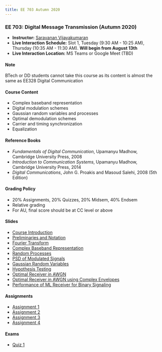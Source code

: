 ```yaml
---
title: EE 703 Autumn 2020
---
```



### EE 703: Digital Message Transmission (Autumn 2020)
  - **Instructor:** [Saravanan Vijayakumaran](http://www.ee.iitb.ac.in/~sarva)
  - **Live Interaction Schedule:** Slot 1, Tuesday (9:30 AM - 10:25 AM), Thursday (10:35 AM - 11:30 AM). **Will begin from August 13th**
  - **Live Interaction Location:** MS Teams or Google Meet (TBD)

#### Note

BTech or DD students cannot take this course as its content is almost the same as EE328 Digital Communication

#### Course Content

  - Complex baseband representation
  - Digital modulation schemes
  - Gaussian random variables and processes
  - Optimal demodulation schemes
  - Carrier and timing synchronization
  - Equalization


#### Reference Books

  - *Fundamentals of Digital Communication*, Upamanyu Madhow, Cambridge University Press, 2008
  - *Introduction to Communication Systems*, Upamanyu Madhow, Cambridge University Press, 2014
  - *Digital Communications*, John G. Proakis and Masoud Salehi, 2008 (5th Edition)

#### Grading Policy
  - 20% Assignments, 20% Quizzes, 20% Midsem, 40% Endsem
  - Relative grading
  - For AU, final score should be at CC level or above

#### Slides
  - [Course Introduction](/courses/EE703/2020/slides/Outline.pdf)
  - [Preliminaries and Notation](/courses/EE703/2020/slides/Preliminaries.pdf)
  - [Fourier Transform](/courses/EE703/2020/slides/FourierTransform.pdf)
  - [Complex Baseband Representation](/courses/EE703/2020/slides/ComplexBaseband.pdf)
  - [Random Processes](/courses/EE703/2020/slides/RandomProcesses.pdf)
  - [PSD of Modulated Signals](/courses/EE703/2020/slides/PSDofModulatedSignals.pdf)
  - [Gaussian Random Variables](/courses/EE703/2020/slides/GaussianRV.pdf)
  - [Hypothesis Testing](/courses/EE703/2020/slides/HypothesisTesting.pdf)
  - [Optimal Receiver in AWGN](/courses/EE703/2020/slides/OptimalReceiverInAWGN.pdf)
  - [Optimal Receiver in AWGN using Complex Envelopes](/courses/EE703/2020/slides/OptimalReceiverInAWGNComplex.pdf)
  - [Performance of ML Receiver for Binary Signaling](/courses/EE703/2020/slides/PerfMLBinarySignaling.pdf)

#### Assignments
  - [Assignment 1](/courses/EE703/2020/assignments/assignment1.pdf)
  - [Assignment 2](/courses/EE703/2020/assignments/assignment2.pdf)
  - [Assignment 3](/courses/EE703/2020/assignments/assignment3.pdf)
  - [Assignment 4](/courses/EE703/2020/assignments/assignment4.pdf)

#### Exams
  - [Quiz 1](/courses/EE703/2020/exams/quiz1.pdf)